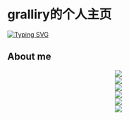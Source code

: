 # gralliry的个人主页

[![Typing SVG](https://readme-typing-svg.herokuapp.com?font=&weight=800&color=0C0D5A&width=435&lines=%E4%B8%80%E5%88%87%E4%B8%BA%E4%BA%86%E6%9C%AA%E6%9D%A5%EF%BC%8C%E4%B8%BA%E4%BA%86%E6%9C%AA%E6%9D%A5%E4%B8%80%E5%88%87;%E4%BB%8A%E6%97%A5%E5%A4%A7%E5%90%89%EF%BC%8C%E5%88%AB%E6%9D%A5%E6%97%A0%E6%81%99%E5%95%8A%EF%BC%81;%E6%AC%A2%E8%BF%8E%E6%9D%A5%E5%88%B0%E6%88%91%E7%9A%84%E4%B8%AA%E4%BA%BA%E4%B8%BB%E9%A1%B5%EF%BC%81)](https://git.io/typing-svg)

## About me


<div align="center"> <img src="https://github-readme-stats.vercel.app/api?username=gralliry&show_icons=true&theme=tokyonight" /> </div>

<div align="center"> <img src="https://github-readme-stats.vercel.app/api/top-langs/?username=gralliry" /> </div>

<div align="center"> <img src="https://github-readme-streak-stats.herokuapp.com/?user=gralliry" /> </div>

<div align="center"> <img src="https://github-readme-activity-graph.vercel.app/graph?username=gralliry&theme=xcode" /> </div>

<div align="center"> <img src="https://visitor-badge.glitch.me/badge?page_id=gralliry" /> </div>

<div align="center"> <img src="https://profile-counter.glitch.me/gralliry/count.svg" /> </div>
